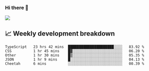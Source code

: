 ### Hi there 👋
<img align="center" src="https://github-readme-stats.vercel.app/api?username=Tumao727&show_icons=true&hide_title=true&theme=dracula" />


## 📈 Weekly development breakdown
<!--START_SECTION:waka-->

```text
TypeScript   23 hrs 42 mins  █████████████████████░░░░   83.92 %
CSS          1 hr 45 mins    █▓░░░░░░░░░░░░░░░░░░░░░░░   06.20 %
Other        1 hr 30 mins    █▒░░░░░░░░░░░░░░░░░░░░░░░   05.35 %
JSON         1 hr 9 mins     █░░░░░░░░░░░░░░░░░░░░░░░░   04.13 %
Cheetah      6 mins          ░░░░░░░░░░░░░░░░░░░░░░░░░   00.39 %
```

<!--END_SECTION:waka-->